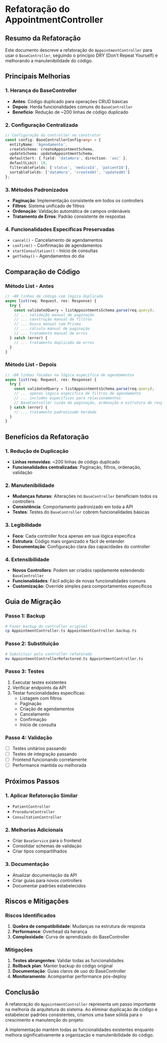 # Refatoração do AppointmentController

## Resumo da Refatoração

Este documento descreve a refatoração do `AppointmentController` para usar o `BaseController`, seguindo o princípio DRY (Don't Repeat Yourself) e melhorando a manutenibilidade do código.

## Principais Melhorias

### 1. Herança do BaseController
- **Antes**: Código duplicado para operações CRUD básicas
- **Depois**: Herda funcionalidades comuns do `BaseController`
- **Benefício**: Redução de ~200 linhas de código duplicado

### 2. Configuração Centralizada
```typescript
// Configuração do controller no construtor
const config: BaseControllerConfig<any> = {
  entityName: 'Agendamento',
  createSchema: createAppointmentSchema,
  updateSchema: updateAppointmentSchema,
  defaultSort: { field: 'dataHora', direction: 'asc' },
  defaultLimit: 10,
  filterableFields: ['status', 'medicoId', 'patientId'],
  sortableFields: ['dataHora', 'createdAt', 'updatedAt']
};
```

### 3. Métodos Padronizados
- **Paginação**: Implementação consistente em todos os controllers
- **Filtros**: Sistema unificado de filtros
- **Ordenação**: Validação automática de campos ordenáveis
- **Tratamento de Erros**: Padrão consistente de respostas

### 4. Funcionalidades Específicas Preservadas
- `cancel()` - Cancelamento de agendamentos
- `confirm()` - Confirmação de agendamentos
- `startConsultation()` - Início de consultas
- `getToday()` - Agendamentos do dia

## Comparação de Código

### Método List - Antes
```typescript
// ~80 linhas de código com lógica duplicada
async list(req: Request, res: Response) {
  try {
    const validatedQuery = listAppointmentsSchema.parse(req.query);
    // ... validação manual de paginação
    // ... construção manual de filtros
    // ... busca manual com Prisma
    // ... cálculo manual de paginação
    // ... tratamento manual de erros
  } catch (error) {
    // ... tratamento duplicado de erros
  }
}
```

### Método List - Depois
```typescript
// ~60 linhas focadas na lógica específica de agendamentos
async list(req: Request, res: Response) {
  try {
    const validatedQuery = listAppointmentsSchema.parse(req.query);
    // ... apenas lógica específica de filtros de agendamento
    // ... includes específicos para relacionamentos
    // BaseController cuida da paginação, ordenação e estrutura de resposta
  } catch (error) {
    // ... tratamento padronizado herdado
  }
}
```

## Benefícios da Refatoração

### 1. Redução de Duplicação
- **Linhas removidas**: ~200 linhas de código duplicado
- **Funcionalidades centralizadas**: Paginação, filtros, ordenação, validação

### 2. Manutenibilidade
- **Mudanças futuras**: Alterações no `BaseController` beneficiam todos os controllers
- **Consistência**: Comportamento padronizado em toda a API
- **Testes**: Testes do `BaseController` cobrem funcionalidades básicas

### 3. Legibilidade
- **Foco**: Cada controller foca apenas em sua lógica específica
- **Estrutura**: Código mais organizado e fácil de entender
- **Documentação**: Configuração clara das capacidades do controller

### 4. Extensibilidade
- **Novos Controllers**: Podem ser criados rapidamente estendendo `BaseController`
- **Funcionalidades**: Fácil adição de novas funcionalidades comuns
- **Customização**: Override simples para comportamentos específicos

## Guia de Migração

### Passo 1: Backup
```bash
# Fazer backup do controller original
cp AppointmentController.ts AppointmentController.backup.ts
```

### Passo 2: Substituição
```bash
# Substituir pelo controller refatorado
mv AppointmentControllerRefactored.ts AppointmentController.ts
```

### Passo 3: Testes
1. Executar testes existentes
2. Verificar endpoints da API
3. Testar funcionalidades específicas:
   - Listagem com filtros
   - Paginação
   - Criação de agendamentos
   - Cancelamento
   - Confirmação
   - Início de consulta

### Passo 4: Validação
- [ ] Testes unitários passando
- [ ] Testes de integração passando
- [ ] Frontend funcionando corretamente
- [ ] Performance mantida ou melhorada

## Próximos Passos

### 1. Aplicar Refatoração Similar
- `PatientController`
- `ProcedureController`
- `ConsultationController`

### 2. Melhorias Adicionais
- Criar `BaseService` para o frontend
- Consolidar schemas de validação
- Criar tipos compartilhados

### 3. Documentação
- Atualizar documentação da API
- Criar guias para novos controllers
- Documentar padrões estabelecidos

## Riscos e Mitigações

### Riscos Identificados
1. **Quebra de compatibilidade**: Mudanças na estrutura de resposta
2. **Performance**: Overhead da herança
3. **Complexidade**: Curva de aprendizado do BaseController

### Mitigações
1. **Testes abrangentes**: Validar todas as funcionalidades
2. **Rollback plan**: Manter backup do código original
3. **Documentação**: Guias claros de uso do BaseController
4. **Monitoramento**: Acompanhar performance pós-deploy

## Conclusão

A refatoração do `AppointmentController` representa um passo importante na melhoria da arquitetura do sistema. Ao eliminar duplicação de código e estabelecer padrões consistentes, criamos uma base sólida para o crescimento e manutenção do projeto.

A implementação mantém todas as funcionalidades existentes enquanto melhora significativamente a organização e manutenibilidade do código.